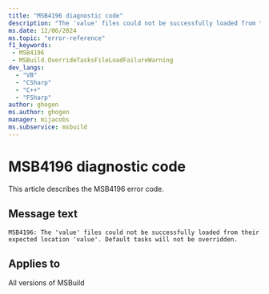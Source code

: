 ```yaml
---
title: "MSB4196 diagnostic code"
description: "The 'value' files could not be successfully loaded from their expected location 'value'. Default tasks will not be overridden."
ms.date: 12/06/2024
ms.topic: "error-reference"
f1_keywords:
 - MSB4196
 - MSBuild.OverrideTasksFileLoadFailureWarning
dev_langs:
  - "VB"
  - "CSharp"
  - "C++"
  - "FSharp"
author: ghogen
ms.author: ghogen
manager: mijacobs
ms.subservice: msbuild
---
```


# MSB4196 diagnostic code

<!-- :::ErrorDefinitionDescription::: -->
<!-- :::editable-content name="introDescription"::: -->
This article describes the MSB4196 error code.
<!-- :::editable-content-end::: -->

## Message text

```output
MSB4196: The 'value' files could not be successfully loaded from their expected location 'value'. Default tasks will not be overridden.
```

<!-- :::editable-content name="postOutputDescription"::: -->
<!--
{StrBegin="MSB4196: "}UE: This message is shown when the override tasks files that are located alongside the MSBuild binaries cannot be
      found, either because they don't exist, or because of lack of permissions. "{2}" contains a message explaining why.
      LOCALIZATION: "{2}" is a message from some FX method and is already localized.
-->
<!-- :::editable-content-end::: -->
<!-- :::ErrorDefinitionDescription-end::: -->

## Applies to

All versions of MSBuild
